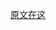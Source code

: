 [原文在这](https://linyuxuanlin.github.io/2016/09/11/%E9%80%A0%E4%B8%AA%E6%96%B9%E8%88%9F%E5%8F%8D%E5%BA%94%E7%82%89/#more)

